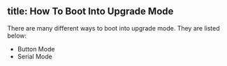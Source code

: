 title: How To Boot Into Upgrade Mode
---

There are many different ways to boot into upgrade mode. They are listed below:
- Button Mode
- Serial Mode
